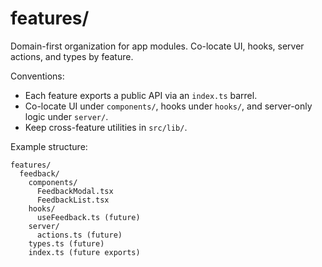 # features/

Domain-first organization for app modules. Co-locate UI, hooks, server actions, and types by feature.

Conventions:
- Each feature exports a public API via an `index.ts` barrel.
- Co-locate UI under `components/`, hooks under `hooks/`, and server-only logic under `server/`.
- Keep cross-feature utilities in `src/lib/`.

Example structure:

```
features/
  feedback/
    components/
      FeedbackModal.tsx
      FeedbackList.tsx
    hooks/
      useFeedback.ts (future)
    server/
      actions.ts (future)
    types.ts (future)
    index.ts (future exports)
```